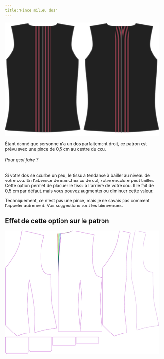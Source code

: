 ```yaml
---
title:"Pince milieu dos"
---
```


![Pince milieu dos](centerbackdart.svg)

Étant donné que personne n'a un dos parfaitement droit, ce patron est prévu avec une pince de 0,5 cm au centre du cou.

<Note>

###### Pour quoi faire ?

Si votre dos se courbe un peu, le tissu a tendance à bailler au niveau de votre cou. En l'absence de manches ou de col, votre encolure peut bailler.
Cette option permet de plaquer le tissu à l'arrière de votre cou. Il le fait de 0,5 cm par défaut, mais vous pouvez augmenter ou diminuer cette valeur.

Techniquement, ce n'est pas une pince, mais je ne savais pas comment l'appeler autrement. Vos suggestions sont les bienvenues.

</Note>

## Effet de cette option sur le patron

![Cette image montre l'effet de cette option en superposant plusieurs variantes qui ont une valeur différente pour cette option](wahid_centerbackdart_sample.svg "Effet de cette option sur le modèle")
